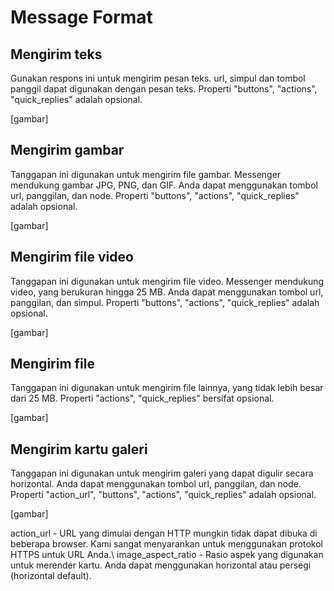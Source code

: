 # Message Format

## Mengirim teks
Gunakan respons ini untuk mengirim pesan teks. url, simpul dan tombol panggil dapat digunakan dengan pesan teks. Properti "buttons", "actions", "quick_replies" adalah opsional.

[gambar]

## Mengirim gambar
Tanggapan ini digunakan untuk mengirim file gambar. Messenger mendukung gambar JPG, PNG, dan GIF. Anda dapat menggunakan tombol url, panggilan, dan node. Properti "buttons", "actions", "quick_replies" adalah opsional.

[gambar]

## Mengirim file video
Tanggapan ini digunakan untuk mengirim file video. Messenger mendukung video, yang berukuran hingga 25 MB. Anda dapat menggunakan tombol url, panggilan, dan simpul. Properti "buttons", "actions", "quick_replies" adalah opsional.

[gambar]

## Mengirim file
Tanggapan ini digunakan untuk mengirim file lainnya, yang tidak lebih besar dari 25 MB. Properti "actions", "quick_replies" bersifat opsional.

[gambar]

## Mengirim kartu galeri
Tanggapan ini digunakan untuk mengirim galeri yang dapat digulir secara horizontal. Anda dapat menggunakan tombol url, panggilan, dan node. Properti "action_url", "buttons", "actions", "quick_replies" adalah opsional.

[gambar]

action_url - URL yang dimulai dengan HTTP mungkin tidak dapat dibuka di beberapa browser. Kami sangat menyarankan untuk menggunakan protokol HTTPS untuk URL Anda.\ image_aspect_ratio - Rasio aspek yang digunakan untuk merender kartu. Anda dapat menggunakan horizontal atau persegi (horizontal default).